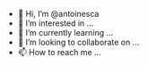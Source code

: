 - 👋 Hi, I’m @antoinesca
- 👀 I’m interested in ...
- 🌱 I’m currently learning ...
- 💞️ I’m looking to collaborate on ...
- 📫 How to reach me ...

<!---
antoinesca/antoinesca is a ✨ special ✨ repository because its `README.md` (this file) appears on your GitHub profile.
You can click the Preview link to take a look at your changes.
--->
